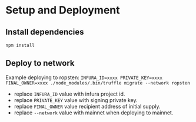 # Setup and Deployment

## Install dependencies
``` npm install ```

## Deploy to network
Example deploying to ropsten:
```INFURA_ID=xxxx PRIVATE_KEY=xxxx FINAL_OWNER=xxxx ./node_modules/.bin/truffle migrate --network ropsten ```
- replace `INFURA_ID` value with infura project id.
- replace `PRIVATE_KEY` value with signing private key.
- replace `FINAL_OWNER` value recipient address of initial supply.
- replace `--network` value with mainnet when deploying to mainnet.
